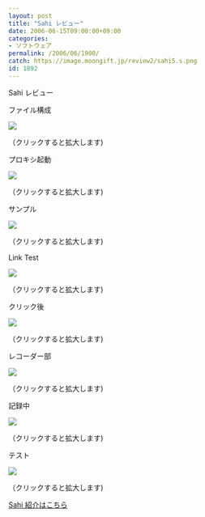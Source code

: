 ```yaml
---
layout: post
title: "Sahi レビュー"
date: 2006-06-15T09:00:00+09:00
categories:
- ソフトウェア
permalink: /2006/06/1900/
catch: https://image.moongift.jp/review2/sahi5.s.png
id: 1892
---
```

Sahi レビュー  
<!--more-->

ファイル構成

  

[![](https://image.moongift.jp/review2/sahi1.s.png)](https://image.moongift.jp/review2/sahi1.png)  
  
（クリックすると拡大します)

  

プロキシ起動

  

[![](https://image.moongift.jp/review2/sahi2.s.png)](https://image.moongift.jp/review2/sahi2.png)  
  
（クリックすると拡大します)

  

サンプル

  

[![](https://image.moongift.jp/review2/sahi3.s.png)](https://image.moongift.jp/review2/sahi3.png)  
  
（クリックすると拡大します)

  

Link Test

  

[![](https://image.moongift.jp/review2/sahi4.s.png)](https://image.moongift.jp/review2/sahi4.png)  
  
（クリックすると拡大します)

  

クリック後

  

[![](https://image.moongift.jp/review2/sahi5.s.png)](https://image.moongift.jp/review2/sahi5.png)  
  
（クリックすると拡大します)

  

レコーダー部

  

[![](https://image.moongift.jp/review2/sahi6.s.png)](https://image.moongift.jp/review2/sahi6.png)  
  
（クリックすると拡大します)

  

記録中

  

[![](https://image.moongift.jp/review2/sahi7.s.png)](https://image.moongift.jp/review2/sahi7.png)  
  
（クリックすると拡大します)

  

テスト

  

[![](https://image.moongift.jp/review2/sahi8.s.png)](https://image.moongift.jp/review2/sahi8.png)  
  
（クリックすると拡大します)

  

[Sahi 紹介はこちら](http://oss.moongift.jp/intro/i-1890.html)

